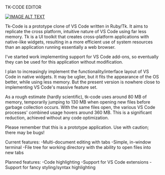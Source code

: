TK-CODE EDITOR

[![IMAGE ALT TEXT](http://img.youtube.com/vi/7E6L7qqxqCs/0.jpg)](http://www.youtube.com/watch?v=7E6L7qqxqCs "Video Title")

Tk-Code is a prototype clone of VS Code written in Ruby/Tk. It aims to replicate the cross platform, intuitive nature of VS Code using far less memory. Tk is a UI toolkit that creates cross-platform applications with native-like widgets, resulting in a more efficient use of system resources than an application running essentially a web browser.

I've started work implementing support for VS Code add-ons, so eventually they can be used for this application without modification.

I plan to increasingly implement the functionality/interface layout of VS Code in native widgets. It may be uglier, but it fits the appearance of the OS better, while using less memory. But the present version is nowhere close to implementing VS Code's massive feature set.

As a rough estimate (hardly scientific), tk-code uses around 80 MB of memory, temporarily jumping to 130 MB when opening new files before garbage collection occurs. With the same files open, the various VS Code processes' combined usage hovers around 360 MB. This is a significant reduction, achieved without any code optimization.

Please remember that this is a prototype application. Use with caution; there may be bugs!

Current features:
-Multi-document editing with tabs
-Simple, in-window terminal
-File tree for working directory with the ability to open files into new tabs

Planned features:
-Code highlighting
-Support for VS Code extensions
-Support for fancy styling/syntax highlighting

